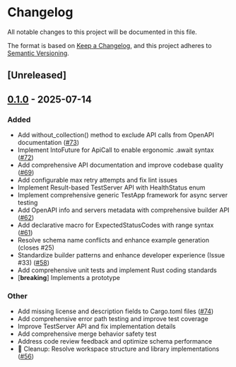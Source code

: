 # Changelog

All notable changes to this project will be documented in this file.

The format is based on [Keep a Changelog](https://keepachangelog.com/en/1.0.0/),
and this project adheres to [Semantic Versioning](https://semver.org/spec/v2.0.0.html).

## [Unreleased]

## [0.1.0](https://github.com/ilaborie/clawspec/releases/tag/clawspec-core-v0.1.0) - 2025-07-14

### Added

- Add without_collection() method to exclude API calls from OpenAPI documentation ([#73](https://github.com/ilaborie/clawspec/pull/73))
- Implement IntoFuture for ApiCall to enable ergonomic .await syntax ([#72](https://github.com/ilaborie/clawspec/pull/72))
- Add comprehensive API documentation and improve codebase quality ([#69](https://github.com/ilaborie/clawspec/pull/69))
- Add configurable max retry attempts and fix lint issues
- Implement Result-based TestServer API with HealthStatus enum
- Implement comprehensive generic TestApp framework for async server testing
- Add OpenAPI info and servers metadata with comprehensive builder API ([#62](https://github.com/ilaborie/clawspec/pull/62))
- Add declarative macro for ExpectedStatusCodes with range syntax ([#61](https://github.com/ilaborie/clawspec/pull/61))
- Resolve schema name conflicts and enhance example generation (closes #25)
- Standardize builder patterns and enhance developer experience (Issue #33) ([#58](https://github.com/ilaborie/clawspec/pull/58))
- Add comprehensive unit tests and implement Rust coding standards
- [**breaking**] Implements a prototype

### Other

- Add missing license and description fields to Cargo.toml files ([#74](https://github.com/ilaborie/clawspec/pull/74))
- Add comprehensive error path testing and improve test coverage
- Improve TestServer API and fix implementation details
- Add comprehensive merge behavior safety test
- Address code review feedback and optimize schema performance
- 🧹 Cleanup: Resolve workspace structure and library implementations ([#56](https://github.com/ilaborie/clawspec/pull/56))
